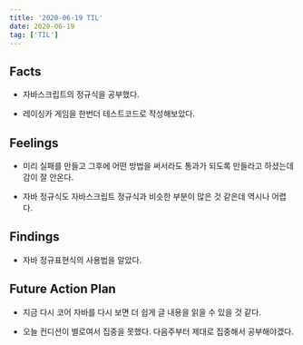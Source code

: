 ```yaml
---
title: '2020-06-19 TIL'
date: 2020-06-19
tag: ['TIL']
---
```


## Facts

- 자바스크립트의 정규식을 공부했다.

- 레이싱카 게임을 한번더 테스트코드로 작성해보았다.

## Feelings

- 미리 실패를 만들고 그후에 어떤 방법을 써서라도 통과가 되도록 만들라고 하셨는데 감이 잘 안온다.

- 자바 정규식도 자바스크립트 정규식과 비슷한 부분이 많은 것 같은데 역시나 어렵다.

## Findings

- 자바 정규표현식의 사용법을 알았다.

## Future Action Plan

- 지금 다시 코어 자바를 다시 보면 더 쉽게 글 내용을 읽을 수 있을 것 같다.

- 오늘 컨디션이 별로여서 집중을 못했다. 다음주부터 제대로 집중해서 공부해야겠다.
